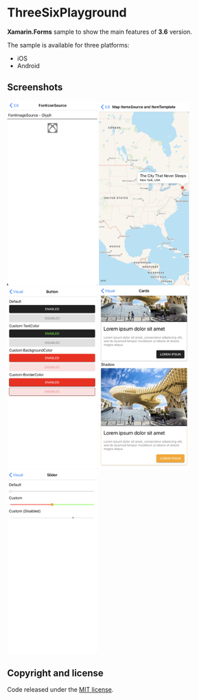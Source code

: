 # ThreeSixPlayground

**Xamarin.Forms** sample to show the main features of **3.6** version.

The sample is available for three platforms:

- iOS
- Android

## Screenshots

<img src="images/threesix01.png" Width="210" /> <img src="images/threesix02.png" Width="210" /> <img src="images/threesix03.png" Width="210" /> <img src="images/threesix04.png" Width="210" /> <img src="images/threesix05.png" Width="210" />

## Copyright and license

Code released under the [MIT license](https://opensource.org/licenses/MIT).